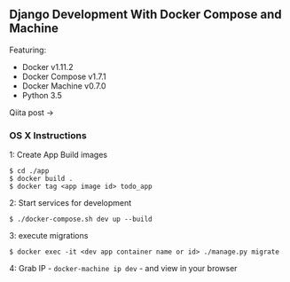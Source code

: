 ## Django Development With Docker Compose and Machine

Featuring:

- Docker v1.11.2
- Docker Compose v1.7.1
- Docker Machine v0.7.0
- Python 3.5

Qiita post ->

### OS X Instructions

1: Create App Build images
```
$ cd ./app
$ docker build .
$ docker tag <app image id> todo_app
```

2: Start services for development
```
$ ./docker-compose.sh dev up --build
```

3: execute migrations
```
$ docker exec -it <dev app container name or id> ./manage.py migrate
```

4: Grab IP - `docker-machine ip dev` - and view in your browser
